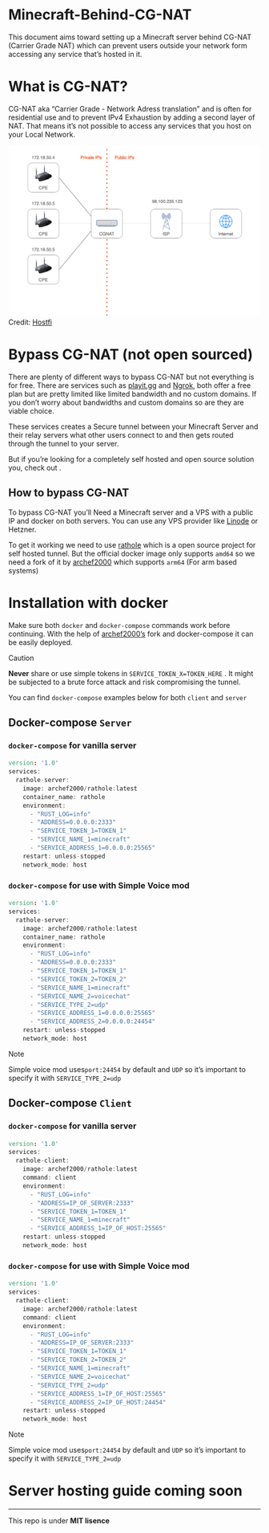 # Minecraft-Behind-CG-NAT

This document aims toward setting up a Minecraft server behind CG-NAT (Carrier Grade NAT) which can prevent users outside your network form accessing any service that’s hosted in it.

# What is CG-NAT?

CG-NAT aka “Carrier Grade - Network Adress translation” and is often for residential use  and to prevent IPv4 Exhaustion by adding a second layer of NAT. That means it’s not possible to access any services that you host on your Local Network. 

![alt text](<Pasted image 20240730132626.png>)
Credit: [Hostfi](https://www.hostifi.com/blog/cgnat-on-starlink-explained)

# Bypass CG-NAT (not open sourced)

There are plenty of different ways to bypass CG-NAT but not everything is for free. There are services such as [playit.gg](https://playit.gg/) and [Ngrok](https://ngrok.com/), both offer a free plan but are pretty limited like limited bandwidth and no custom domains. If you don’t worry about bandwidths and custom domains so are they are viable choice.

These services creates a Secure tunnel between your Minecraft Server and their relay servers what other users connect to and then gets routed through the tunnel to your server.

But if you’re looking for a completely self hosted and open source solution you,  check out .

## How to bypass CG-NAT

To bypass CG-NAT you’ll Need a Minecraft server and a VPS with a public IP and docker on both servers. You can use any VPS provider like [Linode](https://www.linode.com/) or Hetzner.

To get it working we need to use [rathole](https://github.com/rapiz1/rathole) which is a open source project for self hosted tunnel. But the official docker image only supports ``amd64`` so we need a fork of it by [archef2000](https://hub.docker.com/r/archef2000/rathole) which supports ``arm64`` (For arm based systems)

# Installation with docker

Make sure both ``docker`` and ``docker-compose`` commands work before continuing. With the help of [archef2000’s](https://hub.docker.com/r/archef2000/rathole) fork and docker-compose it can be easily deployed.

>[!caution] 
>**Never** share or use simple tokens in `SERVICE_TOKEN_X=TOKEN_HERE` . It might be subjected to a brute force attack and risk compromising the tunnel.

You can find ``docker-compose`` examples below for both ``client`` and ``server``

## Docker-compose ``Server``

### ``docker-compose`` for vanilla server

```d
version: '1.0'
services:
  rathole-server:
    image: archef2000/rathole:latest
    container_name: rathole
    environment:
      - "RUST_LOG=info"
      - "ADDRESS=0.0.0.0:2333"
      - "SERVICE_TOKEN_1=TOKEN_1"
      - "SERVICE_NAME_1=minecraft"
      - "SERVICE_ADDRESS_1=0.0.0.0:25565"
    restart: unless-stopped
    network_mode: host
```

### ``docker-compose`` for use with Simple Voice mod

```d
version: '1.0'
services:
  rathole-server:
    image: archef2000/rathole:latest
    container_name: rathole
    environment:
      - "RUST_LOG=info"
      - "ADDRESS=0.0.0.0:2333"
      - "SERVICE_TOKEN_1=TOKEN_1"
      - "SERVICE_TOKEN_2=TOKEN_2"
      - "SERVICE_NAME_1=minecraft"
      - "SERVICE_NAME_2=voicechat"
      - "SERVICE_TYPE_2=udp"
      - "SERVICE_ADDRESS_1=0.0.0.0:25565"
      - "SERVICE_ADDRESS_2=0.0.0.0:24454"
    restart: unless-stopped
    network_mode: host
```

>[!note]
>Simple voice mod uses``port:24454`` by default and ``UDP`` so it’s important to specify it with `SERVICE_TYPE_2=udp` 

## Docker-compose ``Client``

### ``docker-compose`` for vanilla server

```d
version: '1.0'
services:
  rathole-client:
    image: archef2000/rathole:latest
    command: client
    environment:
      - "RUST_LOG=info"
      - "ADDRESS=IP_OF_SERVER:2333"
      - "SERVICE_TOKEN_1=TOKEN_1"
      - "SERVICE_NAME_1=minecraft"
      - "SERVICE_ADDRESS_1=IP_OF_HOST:25565"
    restart: unless-stopped
    network_mode: host
```

### ``docker-compose`` for use with Simple Voice mod

```d
version: '1.0'
services:
  rathole-client:
    image: archef2000/rathole:latest
    command: client
    environment:
      - "RUST_LOG=info"
      - "ADDRESS=IP_OF_SERVER:2333"
      - "SERVICE_TOKEN_1=TOKEN_1"
      - "SERVICE_TOKEN_2=TOKEN_2"
      - "SERVICE_NAME_1=minecraft"
      - "SERVICE_NAME_2=voicechat"
      - "SERVICE_TYPE_2=udp"
      - "SERVICE_ADDRESS_1=IP_OF_HOST:25565"
      - "SERVICE_ADDRESS_2=IP_OF_HOST:24454"
    restart: unless-stopped
    network_mode: host
```

>[!note]
>Simple voice mod uses``port:24454`` by default and ``UDP`` so it’s important to specify it with `SERVICE_TYPE_2=udp` 

# Server hosting guide coming soon
- - -
This repo is under  **MIT lisence**
